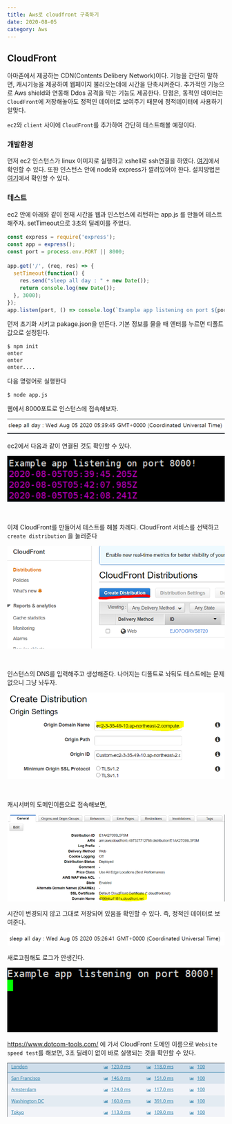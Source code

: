 ```yaml
---
title: Aws로 cloudfront 구축하기
date: 2020-08-05
category: Aws
---
```


## CloudFront

아마존에서 제공하는 CDN(Contents Delibery Network)이다. 기능을 간단히 말하면, 캐시기능을 제공하여 웹페이지 불러오는데에 시간을 단축시켜준다. 추가적인 기능으로 Aws shield와 연동해 Ddos 공격을 막는 기능도 제공한다. 단점은, 동적인 데이터는 `CloudFront`에 저장해놓아도 정적인 데이터로 보여주기 때문에 정적데이터에 사용하기 알맞다.

`ec2`와 `client` 사이에 `CloudFront`를 추가하여 간단히 테스트해볼 예정이다.

### 개발환경

먼저 ec2 인스턴스가 linux 이미지로 실행하고 xshell로 ssh연결을 하였다. [여기](https://jeonghoon.netlify.app/Project/Aws/markdown/#ssh-접속)에서 확인할 수 있다. 또한 인스턴스 안에 node와 express가 깔려있어야 한다. 설치방법은 [여기]()에서 확인할 수 있다.

### 테스트

ec2 안에 아래와 같이 현재 시간을 웹과 인스턴스에 리턴하는 app.js 를 만들어 테스트 해주자. setTimeout으로 3초의 딜레이를 주었다.

```js
const express = require('express');
const app = express();
const port = process.env.PORT || 8000;

app.get('/', (req, res) => {
  setTimeout(function() {
    res.send("sleep all day : " + new Date());
    return console.log(new Date());
  }, 3000);
});
app.listen(port, () => console.log(`Example app listening on port ${port}!`));
```

먼저 초기화 시키고 pakage.json을 만든다. 기본 정보를 물을 때 엔터를 누르면 디폴트값으로 설정된다.

```shell
$ npm init
enter
enter
enter....
```

다음 명령어로 실행한다

```shell
$ node app.js
```

웹에서 8000포트로 인스턴스에 접속해보자.

![image-20200827134307748](aws_cloudfront.assets/image-20200827134307748.png)

ec2에서 다음과 같이 연결된 것도 확인할 수 있다.

![image-20200827135029742](aws_cloudfront.assets/image-20200827135029742.png)

<br/>

이제 CloudFront를 만들어서 테스트를 해볼 차례다. CloudFront 서비스를 선택하고 `create distribution` 을 눌러준다

![image-20200827135153304](aws_cloudfront.assets/image-20200827135153304.png)

<br/>

인스턴스의 DNS를 입력해주고 생성해준다. 나머지는 디폴트로 놔둬도 테스트에는 문제 없으니 그냥 놔두자.

![image-20200827144237056](aws_cloudfront.assets/image-20200827144237056.png)

<br/>

캐시서버의 도메인이름으로 접속해보면, 

![image-20200827165433065](aws_cloudfront.assets/image-20200827165433065.png)

시간이 변경되지 않고 그대로 저장되어 있음을 확인할 수 있다. 즉, 정적인 데이터로 보여준다.

![image-20200827165538489](aws_cloudfront.assets/image-20200827165538489.png)

새로고침해도 로그가 안생긴다.

![image-20200827165846918](aws_cloudfront.assets/image-20200827165846918.png)

https://www.dotcom-tools.com/ 에 가서 CloudFront 도메인 이름으로 `Website speed test`를 해보면, 3초 딜레이 없이 바로 실행되는 것을 확인할 수 있다.

![image-20200827172905708](aws_cloudfront.assets/image-20200827172905708.png)